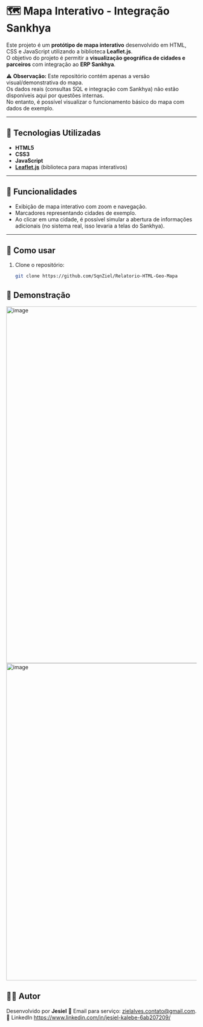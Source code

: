 # 🗺️ Mapa Interativo - Integração Sankhya

Este projeto é um **protótipo de mapa interativo** desenvolvido em HTML, CSS e JavaScript utilizando a biblioteca **Leaflet.js**.  
O objetivo do projeto é permitir a **visualização geográfica de cidades e parceiros** com integração ao **ERP Sankhya**.  

⚠️ **Observação:** Este repositório contém apenas a versão visual/demonstrativa do mapa.  
Os dados reais (consultas SQL e integração com Sankhya) não estão disponíveis aqui por questões internas.  
No entanto, é possível visualizar o funcionamento básico do mapa com dados de exemplo.

---

## 🚀 Tecnologias Utilizadas
- **HTML5**
- **CSS3**
- **JavaScript**
- **[Leaflet.js](https://leafletjs.com/)** (biblioteca para mapas interativos)

---

## 📌 Funcionalidades
- Exibição de mapa interativo com zoom e navegação.  
- Marcadores representando cidades de exemplo.  
- Ao clicar em uma cidade, é possível simular a abertura de informações adicionais (no sistema real, isso levaria a telas do Sankhya).  

---

## 🎯 Como usar
1. Clone o repositório:
   ```bash
   git clone https://github.com/SqnZiel/Relatorio-HTML-Geo-Mapa

## 📸 Demonstração
<img width="1905" height="941" alt="image" src="https://github.com/user-attachments/assets/014969bc-73b9-47a5-bb19-dd7a872486bb" />
<img width="1911" height="837" alt="image" src="https://github.com/user-attachments/assets/8725a86c-24db-4658-8ca0-b12064cccf69" />

## 👨‍💻 Autor
Desenvolvido por **Jesiel**
📧 Email para serviço: zielalves.contato@gmail.com.
💼 LinkedIn https://www.linkedin.com/in/jesiel-kalebe-6ab207209/
